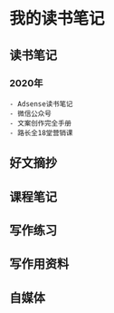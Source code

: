 # 我的读书笔记

## 读书笔记
### 2020年
	- Adsense读书笔记
	- 微信公众号
	- 文案创作完全手册
	- 路长全18堂营销课

## 好文摘抄

## 课程笔记
	
## 写作练习

## 写作用资料

## 自媒体